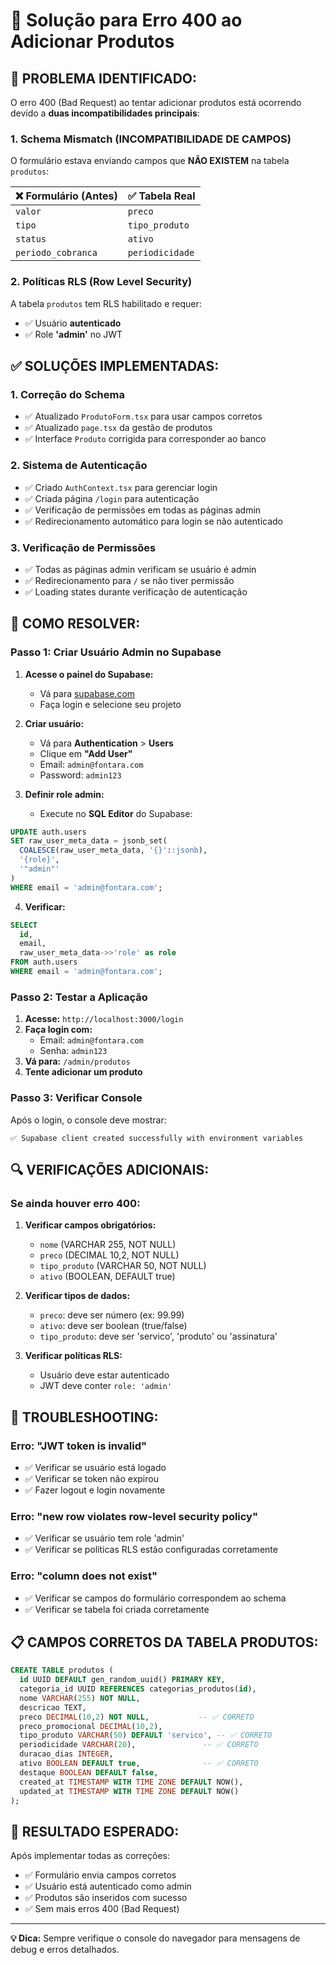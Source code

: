 # 🔧 Solução para Erro 400 ao Adicionar Produtos

## 🚨 **PROBLEMA IDENTIFICADO:**

O erro 400 (Bad Request) ao tentar adicionar produtos está ocorrendo devido a **duas incompatibilidades principais**:

### 1. **Schema Mismatch (INCOMPATIBILIDADE DE CAMPOS)**
O formulário estava enviando campos que **NÃO EXISTEM** na tabela `produtos`:

| ❌ **Formulário (Antes)** | ✅ **Tabela Real** |
|---------------------------|-------------------|
| `valor` | `preco` |
| `tipo` | `tipo_produto` |
| `status` | `ativo` |
| `periodo_cobranca` | `periodicidade` |

### 2. **Políticas RLS (Row Level Security)**
A tabela `produtos` tem RLS habilitado e requer:
- ✅ Usuário **autenticado**
- ✅ Role **'admin'** no JWT

## ✅ **SOLUÇÕES IMPLEMENTADAS:**

### **1. Correção do Schema**
- ✅ Atualizado `ProdutoForm.tsx` para usar campos corretos
- ✅ Atualizado `page.tsx` da gestão de produtos
- ✅ Interface `Produto` corrigida para corresponder ao banco

### **2. Sistema de Autenticação**
- ✅ Criado `AuthContext.tsx` para gerenciar login
- ✅ Criada página `/login` para autenticação
- ✅ Verificação de permissões em todas as páginas admin
- ✅ Redirecionamento automático para login se não autenticado

### **3. Verificação de Permissões**
- ✅ Todas as páginas admin verificam se usuário é admin
- ✅ Redirecionamento para `/` se não tiver permissão
- ✅ Loading states durante verificação de autenticação

## 🚀 **COMO RESOLVER:**

### **Passo 1: Criar Usuário Admin no Supabase**

1. **Acesse o painel do Supabase:**
   - Vá para [supabase.com](https://supabase.com)
   - Faça login e selecione seu projeto

2. **Criar usuário:**
   - Vá para **Authentication** > **Users**
   - Clique em **"Add User"**
   - Email: `admin@fontara.com`
   - Password: `admin123`

3. **Definir role admin:**
   - Execute no **SQL Editor** do Supabase:

```sql
UPDATE auth.users 
SET raw_user_meta_data = jsonb_set(
  COALESCE(raw_user_meta_data, '{}'::jsonb), 
  '{role}', 
  '"admin"'
)
WHERE email = 'admin@fontara.com';
```

4. **Verificar:**
```sql
SELECT 
  id,
  email,
  raw_user_meta_data->>'role' as role
FROM auth.users 
WHERE email = 'admin@fontara.com';
```

### **Passo 2: Testar a Aplicação**

1. **Acesse:** `http://localhost:3000/login`
2. **Faça login com:**
   - Email: `admin@fontara.com`
   - Senha: `admin123`
3. **Vá para:** `/admin/produtos`
4. **Tente adicionar um produto**

### **Passo 3: Verificar Console**

Após o login, o console deve mostrar:
```
✅ Supabase client created successfully with environment variables
```

## 🔍 **VERIFICAÇÕES ADICIONAIS:**

### **Se ainda houver erro 400:**

1. **Verificar campos obrigatórios:**
   - `nome` (VARCHAR 255, NOT NULL)
   - `preco` (DECIMAL 10,2, NOT NULL)
   - `tipo_produto` (VARCHAR 50, NOT NULL)
   - `ativo` (BOOLEAN, DEFAULT true)

2. **Verificar tipos de dados:**
   - `preco`: deve ser número (ex: 99.99)
   - `ativo`: deve ser boolean (true/false)
   - `tipo_produto`: deve ser 'servico', 'produto' ou 'assinatura'

3. **Verificar políticas RLS:**
   - Usuário deve estar autenticado
   - JWT deve conter `role: 'admin'`

## 🐛 **TROUBLESHOOTING:**

### **Erro: "JWT token is invalid"**
- ✅ Verificar se usuário está logado
- ✅ Verificar se token não expirou
- ✅ Fazer logout e login novamente

### **Erro: "new row violates row-level security policy"**
- ✅ Verificar se usuário tem role 'admin'
- ✅ Verificar se políticas RLS estão configuradas corretamente

### **Erro: "column does not exist"**
- ✅ Verificar se campos do formulário correspondem ao schema
- ✅ Verificar se tabela foi criada corretamente

## 📋 **CAMPOS CORRETOS DA TABELA PRODUTOS:**

```sql
CREATE TABLE produtos (
  id UUID DEFAULT gen_random_uuid() PRIMARY KEY,
  categoria_id UUID REFERENCES categorias_produtos(id),
  nome VARCHAR(255) NOT NULL,
  descricao TEXT,
  preco DECIMAL(10,2) NOT NULL,           -- ✅ CORRETO
  preco_promocional DECIMAL(10,2),
  tipo_produto VARCHAR(50) DEFAULT 'servico', -- ✅ CORRETO
  periodicidade VARCHAR(20),               -- ✅ CORRETO
  duracao_dias INTEGER,
  ativo BOOLEAN DEFAULT true,              -- ✅ CORRETO
  destaque BOOLEAN DEFAULT false,
  created_at TIMESTAMP WITH TIME ZONE DEFAULT NOW(),
  updated_at TIMESTAMP WITH TIME ZONE DEFAULT NOW()
);
```

## 🎯 **RESULTADO ESPERADO:**

Após implementar todas as correções:
- ✅ Formulário envia campos corretos
- ✅ Usuário está autenticado como admin
- ✅ Produtos são inseridos com sucesso
- ✅ Sem mais erros 400 (Bad Request)

---

**💡 Dica:** Sempre verifique o console do navegador para mensagens de debug e erros detalhados.
